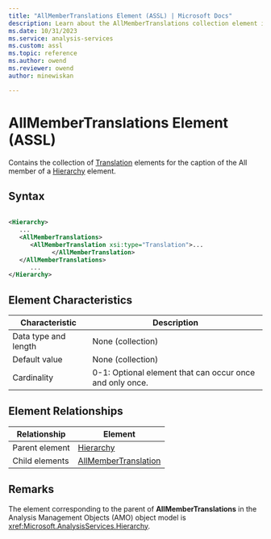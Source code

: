 ```yaml
---
title: "AllMemberTranslations Element (ASSL) | Microsoft Docs"
description: Learn about the AllMemberTranslations collection element in the Analysis Services Scripting Language (ASSL) schema.
ms.date: 10/31/2023
ms.service: analysis-services
ms.custom: assl
ms.topic: reference
ms.author: owend
ms.reviewer: owend
author: minewiskan

---
```

# AllMemberTranslations Element (ASSL)

  Contains the collection of [Translation](../objects/translation-element-assl.md) elements for the caption of the All member of a [Hierarchy](../objects/hierarchy-element-assl.md) element.  
  
## Syntax  
  
```xml  
  
<Hierarchy>  
   ...  
   <AllMemberTranslations>  
      <AllMemberTranslation xsi:type="Translation">...  
            </AllMemberTranslation>  
   </AllMemberTranslations>  
      ...  
</Hierarchy>  
```  
  
## Element Characteristics  
  
|Characteristic|Description|  
|--------------------|-----------------|  
|Data type and length|None (collection)|  
|Default value|None (collection)|  
|Cardinality|0-1: Optional element that can occur once and only once.|  
  
## Element Relationships  
  
|Relationship|Element|  
|------------------|-------------|  
|Parent element|[Hierarchy](../objects/hierarchy-element-assl.md)|  
|Child elements|[AllMemberTranslation](../objects/allmembertranslation-element-assl.md)|  
  
## Remarks  
 The element corresponding to the parent of **AllMemberTranslations** in the Analysis Management Objects (AMO) object model is <xref:Microsoft.AnalysisServices.Hierarchy>.  

  
